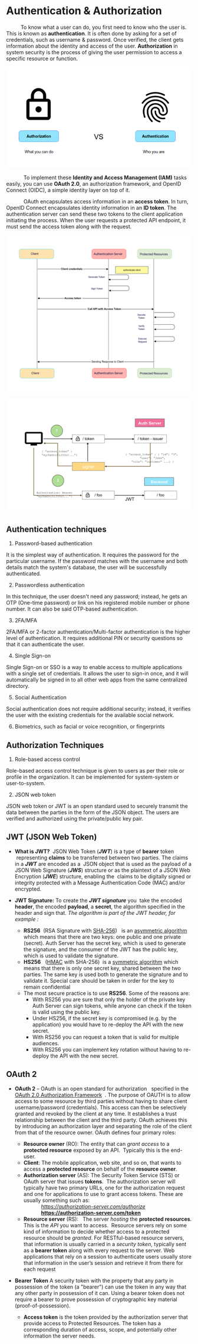 # Authentication & Authorization

           To know what a user can do, you first need to know who the user is. This is known as **authentication**. It is often done by asking for a set of credentials, such as username & password. Once verified, the client gets information about the identity and access of the user. **Authorization** in system security is the process of giving the user permission to access a specific resource or function. 

![Authorization-vs-Authentication](img/Authorization-vs-Authentication.png)  

            To implement these **Identity and Access Management (IAM)** tasks easily, you can use **OAuth 2.0**, an authorization framework, and OpenID Connect (OIDC), a simple identity layer on top of it.
            
            
            OAuth encapsulates access information in an **access token**. In turn, OpenID Connect encapsulates identity information in an **ID token**. The authentication server can send these two tokens to the client application initiating the process. When the user requests a protected API endpoint, it must send the access token along with the request.
            
![JWT_Simple_Flow](img/JWT_Simple_Flow.png) 

![JWT_Signing](img/JWT_Signing.png) 

## Authentication techniques

1. Password-based authentication

It is the simplest way of authentication. It requires the password for the particular username. If the password matches with the username and both details match the system's database, the user will be successfully authenticated.



2. Passwordless authentication

In this technique, the user doesn't need any password; instead, he gets an OTP (One-time password) or link on his registered mobile number or phone number. It can also be said OTP-based authentication.

3. 2FA/MFA

2FA/MFA or 2-factor authentication/Multi-factor authentication is the higher level of authentication. It requires additional PIN or security questions so that it can authenticate the user.

4. Single Sign-on

Single Sign-on or SSO is a way to enable access to multiple applications with a single set of credentials. It allows the user to sign-in once, and it will automatically be signed in to all other web apps from the same centralized directory.

5. Social Authentication

Social authentication does not require additional security; instead, it verifies the user with the existing credentials for the available social network.

6. Biometrics, such as facial or voice recognition, or fingerprints

##  Authorization Techniques

1. Role-based access control

Role-based access control technique is given to users as per their role or profile in the organization. It can be implemented for system-system or user-to-system.

2. JSON web token


JSON web token or JWT is an open standard used to securely transmit the data between the parties in the form of the JSON object. The users are verified and authorized using the private/public key pair.


## JWT (JSON Web Token)

*   **What is JWT?**  JSON Web Token (_**JWT**_) is a  type of **bearer** token  representing **claims** to be transferred between two parties. The claims in a **_JWT_** are encoded as a  JSON object that is used as the payload of a JSON Web Signature (_**JWS**_) structure or as the plaintext of a JSON Web Encryption (_**JWE**_) structure, enabling the  claims to be digitally signed or integrity protected with a Message Authentication Code (MAC) and/or encrypted.  

*   **JWT Signature:** To create the _**JWT signature**_ you  take the encoded **header**, the encoded **payload**, a **secret**, the algorithm specified in the header and sign that. _The algorithm is part of the JWT header, for example :_
    *   **RS256**  (RSA Signature with [SHA-256](https://en.wikipedia.org/wiki/SHA-256))   is an [asymmetric algorithm](https://en.wikipedia.org/wiki/Public-key_cryptography) which means that there are two keys: one public and one private (secret). Auth Server has the secret key, which is used to generate the signature, and the consumer of the JWT has the public key, which is used to validate the signature.
    *   **HS256**   ([HMAC](https://en.wikipedia.org/wiki/HMAC) with SHA-256)  is a [symmetric algorithm](https://en.wikipedia.org/wiki/Symmetric-key_algorithm) which means that there is only one secret key, shared between the two parties. The same key is used both to generate the signature and to validate it. Special care should be taken in order for the key to remain confidential
    *   The most secure practice is to use **RS256**. Some of the reasons are:
        *   With RS256 you are sure that only the holder of the private key Auth Server can sign tokens, while anyone can check if the token is valid using the public key.
        *   Under HS256, if the secret key is compromised (e.g. by the application) you would have to re-deploy the API with the new secret.
        *   With RS256 you can request a token that is valid for multiple audiences.
        *   With RS256 you can implement key rotation without having to re-deploy the API with the new secret.


## OAuth 2

*   **OAuth 2** – OAuth is an open standard for authorization   specified in the [OAuth 2.0 Authorization Framework](http://tools.ietf.org/html/rfc6749)  . The purpose of OAUTH is to allow access to some resource by third parties without having to share client username/password (credentials). This access can then be selectively granted and revoked by the client at any time. It establishes a trust relationship between the client and the third party. OAuth achieves this by introducing an authorization layer and separating the role of the client from that of the resource owner. OAuth defines four primary roles:

    *  **Resource owner** (RO): The entity that can _grant access_ to a **protected resource** exposed by an API.  Typically this is the end-user.  
    *  **Client**: The mobile application, web site, and so on, that wants to access a **protected resource** on behalf of the **resource owner**.
    *  **Authorization server** (AS): The Security Token Service (STS) or OAuth server that issues **tokens**.  The authorization server will typically have two primary URLs, one for the authorization request and one for applications to use to grant access tokens. These are usually something such as:  
            *https://authorization-server.com/authorize*  
            **https://authorization-server.com/token**
    *  **Resource server** (RS):   The server _hosting_ the **protected resources**. This is the _API_ you want to access.  Resource servers rely on some kind of information to decide whether access to a protected resource should be _granted_. For RESTful-based resource servers, that information is usually carried in a _security token_, typically sent as a **bearer token** along with every request to the server. Web applications that rely on a session to authenticate users usually store that information in the user’s session and retrieve it from there for each request    

*   **Bearer Token** A security token with the property that any party in possession of the token (a "bearer") can use the token in any way that any other party in possession of it can. Using a bearer token does not require a bearer to prove possession of cryptographic key material (proof-of-possession).  
    *   **Access token** is the token provided by the authorization server that provide access to Protected Resources. The token has a corresponding duration of access, scope, and potentially other information the server needs.  

